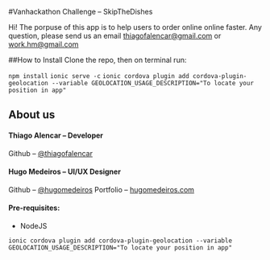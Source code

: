 #Vanhackathon Challenge – SkipTheDishes

Hi! The porpuse of this app is to help users to order online online faster.
Any question, please send us an email thiagofalencar@gmail.com or work.hm@gmail.com

##How to Install
Clone the repo, then on terminal run:

`npm install`
`ionic serve -c`
`ionic cordova plugin add cordova-plugin-geolocation --variable GEOLOCATION_USAGE_DESCRIPTION="To locate your position in app" `


## About us

#### Thiago Alencar – Developer
Github – [@thiagofalencar](https://github.com/thiagofalencar)

#### Hugo Medeiros – UI/UX Designer
Github – [@hugomedeiros](https://github.com/hugomedeiros)
Portfolio – [hugomedeiros.com](http://hugomedeiros.com)






#### Pre-requisites:

- NodeJS

`ionic cordova plugin add cordova-plugin-geolocation --variable GEOLOCATION_USAGE_DESCRIPTION="To locate your position in app" `
